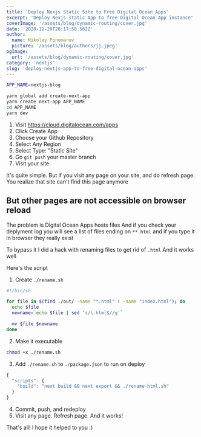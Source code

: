 ```yaml
---
title: 'Deploy Nexjs Static Site to Free Digital Ocean Apps'
excerpt: 'Deploy Nexjs static App to free Digital Ocean App instance'
coverImage: '/assets/blog/dynamic-routing/cover.jpg'
date: '2020-12-29T20:17:58.562Z'
author:
  name: Nikolay Ponomarev
  picture: '/assets/blog/authors/jj.jpeg'
ogImage:
  url: '/assets/blog/dynamic-routing/cover.jpg'
category: 'nextjs'
slug: 'deploy-nextjs-app-to-free-digital-ocean-apps'
---
```


```sh
APP_NAME=nextjs-blog

yarn global add create-next-app
yarn create next-app APP_NAME
cd APP_NAME
yarn dev
```

1. Visit <https://cloud.digitalocean.com/apps>
1. Click Create App
1. Choose your Github Repository
1. Select Any Region
1. Select Type: "Static Site"
1. Go `git push` your master branch
1. Visit your site

It's quite simple. But if you visit any page on your site, and
do refresh page.
You realize that site can't find this page anymore

## But other pages are not accessible on browser reload

The problem is Digital Ocean Apps hosts files
And if you check your deplyment log you will see a list of files
ending on `**.html` and if you type it in browser they really exist

To bypass it I did a hack with renaming files to get rid of `.html`
And it works well

Here's the script

1. Create `./rename.sh`

```sh
#!/bin/sh

for file in $(find ./out/ -name "*.html" ! -name "index.html"); do
  echo $file
  newname=`echo $file | sed 's/\.html$//g'`

  mv $file $newname
done
```

2. Make it executable

```sh
chmod +x ./rename.sh
```

3. Add `./rename.sh` to  `./package.json` to run on deploy

```javascript
{
  "scripts": {
    "build": "next build && next export && ./rename-html.sh"
  }
}
```

4. Commit, push, and redeploy
5. Visit any page. Refresh page. And it works!

That's all! I hope it helped to you :)
